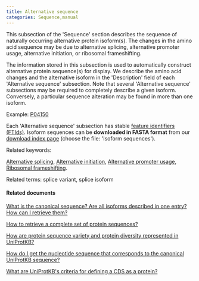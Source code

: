 ```yaml
---
title: Alternative sequence
categories: Sequence,manual
---
```


This subsection of the 'Sequence' section describes the sequence of naturally occurring alternative protein isoform(s). The changes in the amino acid sequence may be due to alternative splicing, alternative promoter usage, alternative initiation, or ribosomal frameshifting.

The information stored in this subsection is used to automatically construct alternative protein sequence(s) for display. We describe the amino acid changes and the alternative isoform in the 'Description' field of each 'Alternative sequence' subsection. Note that several 'Alternative sequence' subsections may be required to completely describe a given isoform. Conversely, a particular sequence alteration may be found in more than one isoform.

Example: [P04150](https://www.uniprot.org/uniprotkb/P04150#sequences)

Each 'Alternative sequence' subsection has stable [feature identifiers (FTIds)](https://www.uniprot.org/help/sequence%5Fannotation#annotation%5Fid). Isoform sequences can be **downloaded in FASTA format** from our [download index page](https://www.uniprot.org/downloads) (choose the file: 'Isoform sequences').

Related keywords:

[Alternative splicing](https://www.uniprot.org/keywords/25), [Alternative initiation](https://www.uniprot.org/keywords/24), [Alternative promoter usage](https://www.uniprot.org/keywords/877), [Ribosomal frameshifting](https://www.uniprot.org/keywords/688).

Related terms: splice variant, splice isoform

#### Related documents

[What is the canonical sequence? Are all isoforms described in one entry? How can I retrieve them?](https://www.uniprot.org/help/canonical%5Fand%5Fisoforms)

[How to retrieve a complete set of protein sequences?](https://www.uniprot.org/help/retrieve%5Fsets)

[How are protein sequence variety and protein diversity represented in UniProtKB?](https://www.uniprot.org/help/protein%5Fdiversity)

[How do I get the nucleotide sequence that corresponds to the canonical UniProtKB sequence?](https://www.uniprot.org/help/canonical%5Fnucleotide)

[What are UniProtKB's criteria for defining a CDS as a protein?](https://www.uniprot.org/help/cds%5Fprotein%5Fdefinition)
